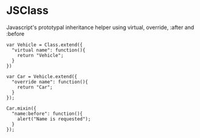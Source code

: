 JSClass
=======

Javascript's prototypal inheritance helper using virtual, override, :after and :before

```
var Vehicle = Class.extend({
  "virtual name": function(){
    return "Vehicle";
  }
})

var Car = Vehicle.extend({
  "override name": function(){
    return "Car";
  }
});

Car.mixin({
  "name:before": function(){
    alert("Name is requested");
  }
});
```
